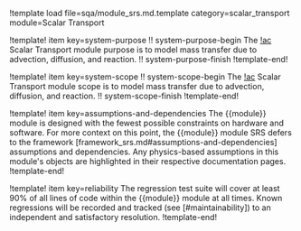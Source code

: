 !template load file=sqa/module_srs.md.template category=scalar_transport module=Scalar Transport

!template! item key=system-purpose
!! system-purpose-begin
The [!ac](MOOSE) Scalar Transport module purpose is to model mass transfer due to
advection, diffusion, and reaction.
!! system-purpose-finish
!template-end!

!template! item key=system-scope
!! system-scope-begin
The [!ac](MOOSE) Scalar Transport module scope is to model mass transfer due to
advection, diffusion, and reaction.
!! system-scope-finish
!template-end!

!template! item key=assumptions-and-dependencies
The {{module}} module is designed with the fewest possible constraints on hardware and software.
For more context on this point, the {{module}} module SRS defers to the framework
[framework_srs.md#assumptions-and-dependencies] assumptions and dependencies. Any physics-based assumptions in
this module's objects are highlighted in their respective documentation
pages.
!template-end!

!template! item key=reliability
The regression test suite will cover at least 90% of all lines of code within the {{module}}
module at all times. Known regressions will be recorded and tracked (see [#maintainability]) to an
independent and satisfactory resolution.
!template-end!

